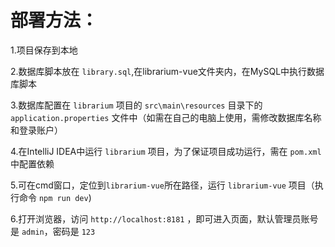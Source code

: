 # 部署方法：

1.项目保存到本地

2.数据库脚本放在 `library.sql`,在librarium-vue文件夹内，在MySQL中执行数据库脚本  

3.数据库配置在 `librarium` 项目的 `src\main\resources` 目录下的`application.properties` 文件中（如需在自己的电脑上使用，需修改数据库名称和登录账户）

4.在IntelliJ IDEA中运行 `librarium` 项目，为了保证项目成功运行，需在 `pom.xml` 中配置依赖

5.可在cmd窗口，定位到`librarium-vue`所在路径，运行 `librarium-vue` 项目（执行命令 `npm run dev`)

6.打开浏览器，访问 `http://localhost:8181` ，即可进入页面，默认管理员账号是 `admin`，密码是 `123`